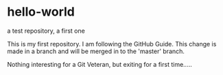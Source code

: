 # hello-world
a test repository, a first one

This is my first repository.
I am following the GitHub Guide. This change is made in a branch and will be merged in to the  'master' branch.

Nothing interesting for a Git Veteran, but exiting for a first time.....
